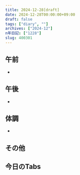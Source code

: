 ```yaml
---
title: 2024-12-28[draft]
date: 2024-12-28T00:00:00+09:00
draft: false
tags: ["diary", ""]
archives: ["2024-12"]
n年日記: ["1228"]
slug: 400301
---
```

## 午前
- 
## 午後
- 
## 体調
- 
## その他
## 今日のTabs